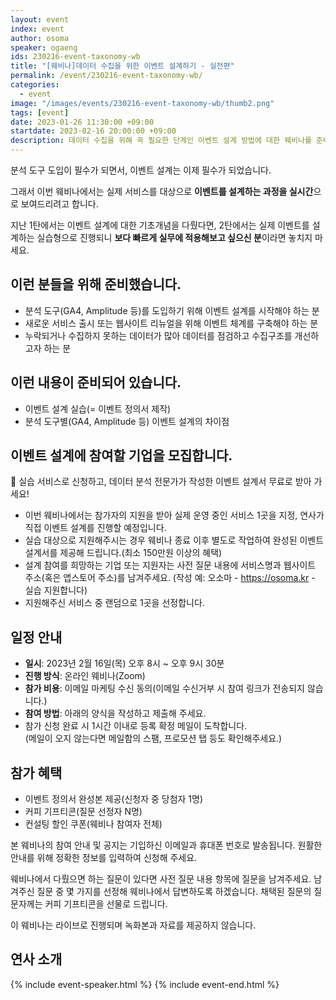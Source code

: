 ```yaml
---
layout: event
index: event
author: osoma
speaker: ogaeng
ids: 230216-event-taxonomy-wb
title: "[웨비나]데이터 수집을 위한 이벤트 설계하기 - 실전편"
permalink: /event/230216-event-taxonomy-wb/
categories:
  - event
image: "/images/events/230216-event-taxonomy-wb/thumb2.png"
tags: [event]
date: 2023-01-26 11:30:00 +09:00
startdate: 2023-02-16 20:00:00 +09:00
description: 데이터 수집을 위해 꼭 필요한 단계인 이벤트 설계 방법에 대한 웨비나를 준비했습니다.
---
```


분석 도구 도입이 필수가 되면서, 이벤트 설계는 이제 필수가 되었습니다.

그래서 이번 웨비나에서는 실제 서비스를 대상으로 **이벤트를 설계하는 과정을 실시간**으로 보여드리려고 합니다.

지난 1탄에서는 이벤트 설계에 대한 기초개념을 다뤘다면, 2탄에서는 실제 이벤트를 설계하는 실습형으로 진행되니 **보다 빠르게 실무에 적용해보고 싶으신 분**이라면 놓치지 마세요.

## 이런 분들을 위해 준비했습니다.

- 분석 도구(GA4, Amplitude 등)를 도입하기 위해 이벤트 설계를 시작해야 하는 분
- 새로운 서비스 출시 또는 웹사이트 리뉴얼을 위해 이벤트 체계를 구축해야 하는 분
- 누락되거나 수집하지 못하는 데이터가 많아 데이터를 점검하고 수집구조를 개선하고자 하는 분

## 이런 내용이 준비되어 있습니다.

- 이벤트 설계 실습(= 이벤트 정의서 제작)
- 분석 도구별(GA4, Amplitude 등) 이벤트 설계의 차이점

## 이벤트 설계에 참여할 기업을 모집합니다.

🔔 실습 서비스로 신청하고, 데이터 분석 전문가가 작성한 이벤트 설계서 무료로 받아 가세요!

- 이번 웨비나에서는 참가자의 지원을 받아 실제 운영 중인 서비스 1곳을 지정, 연사가 직접 이벤트 설계를 진행할 예정입니다.
- 실습 대상으로 지원해주시는 경우 웨비나 종료 이후 별도로 작업하여 완성된 이벤트 설계서를 제공해 드립니다.(최소 150만원 이상의 혜택)
- 설계 참여를 희망하는 기업 또는 지원자는 사전 질문 내용에 서비스명과 웹사이트 주소(혹은 앱스토어 주소)를 남겨주세요. (작성 예: 오소마 - https://osoma.kr - 실습 지원합니다)
- 지원해주신 서비스 중 랜덤으로 1곳을 선정합니다.

## 일정 안내

- **일시**: 2023년 2월 16일(목) 오후 8시 ~ 오후 9시 30분
- **진행 방식**: 온라인 웨비나(Zoom)
- **참가 비용**: 이메일 마케팅 수신 동의(이메일 수신거부 시 참여 링크가 전송되지 않습니다.)
- **참여 방법**: 아래의 양식을 작성하고 제출해 주세요.
- 참가 신청 완료 시 1시간 이내로 등록 확정 메일이 도착합니다.<br>(메일이 오지 않는다면 메일함의 스팸, 프로모션 탭 등도 확인해주세요.)

## 참가 혜택

- 이벤트 정의서 완성본 제공(신청자 중 당첨자 1명)
- 커피 기프티콘(질문 선정자 N명)
- 컨설팅 할인 쿠폰(웨비나 참여자 전체)

본 웨비나의 참여 안내 및 공지는 기입하신 이메일과 휴대폰 번호로 발송됩니다. 원활한 안내를 위해 정확한 정보를 입력하여 신청해 주세요.

웨비나에서 다뤘으면 하는 질문이 있다면 사전 질문 내용 항목에 질문을 남겨주세요. 남겨주신 질문 중 몇 가지를 선정해 웨비나에서 답변하도록 하겠습니다. 채택된 질문의 질문자께는 커피 기프티콘을 선물로 드립니다.

이 웨비나는 라이브로 진행되며 녹화본과 자료를 제공하지 않습니다.

## 연사 소개

{% include event-speaker.html %}
{% include event-end.html %}
